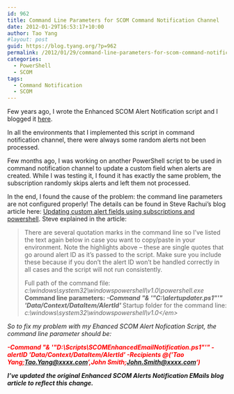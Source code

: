 ```yaml
---
id: 962
title: Command Line Parameters for SCOM Command Notification Channel
date: 2012-01-29T16:53:17+10:00
author: Tao Yang
#layout: post
guid: https://blog.tyang.org/?p=962
permalink: /2012/01/29/command-line-parameters-for-scom-command-notification-channel/
categories:
  - PowerShell
  - SCOM
tags:
  - Command Notification
  - SCOM
---
```

Few years ago, I wrote the Enhanced SCOM Alert Notification script and I blogged it <a href="https://blog.tyang.org/2010/07/19/enhanced-scom-alerts-notification-emails/">here</a>.

In all the environments that I implemented this script in command notification channel, there were always some random alerts not been processed.

Few months ago, I was working on another PowerShell script to be used in command notification channel to update a custom field when alerts are created. While I was testing it, I found it has exactly the same problem, the subscription randomly skips alerts and left them not processed.

In the end, I found the cause of the problem: the command line parameters are not configured properly! The details can be found in Steve Rachui’s blog article here: <a href="http://blogs.msdn.com/b/steverac/archive/2010/08/17/updating-custom-alert-fields-using-subscriptions-and-powershell.aspx">Updating custom alert fields using subscriptions and powershell</a>. Steve explained in the article:
<blockquote>There are several quotation marks in the command line so I’ve listed the text again below in case you want to copy/paste in your environment. Note the highlights above – these are single quotes that go around alert ID as it’s passed to the script. Make sure you include these because if you don’t the alert ID won’t be handled correctly in all cases and the script will not run consistently.

Full path of the command file: <em>c:\windows\system32\windowspowershell\v1.0\powershell.exe
</em><strong>Command line parameters: </strong><em><strong>-Command "& '"C:\alertupdater.ps1"'" '$Data/Context/DataItem/AlertId$'
</strong></em>Startup folder for the command line: <em>c:\windows\system32\windowspowershell\v1.0\</em></blockquote>
So to fix my problem with my Ehanced SCOM Alert Nofication Script, the command line parameter should be:

<strong><span style="color: #ff0000;">-Command "& '"D:\Scripts\SCOMEnhancedEmailNotification.ps1"'" -alertID '$Data/Context/DataItem/AlertId$' -Recipients @('Tao Yang;Tao.Yang@xxxx.com’,John Smith;John.Smith@xxxx.com‘)</span></strong>

<strong>I’ve updated the original Enhanced SCOM Alerts Notification EMails blog article to reflect this change.</strong>